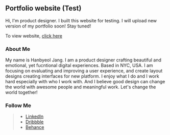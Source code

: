 ## Portfolio website (Test)

Hi, I'm product designer. I built this website for testing. I will upload new version of my portfolio soon!
Stay tuned!

To view website, <a href="https://hanbyeoll.github.io/portfolio/">click here</a>

### About Me

My name is Hanbyeol Jang. I am a product designer crafting beautiful and emotional, yet fucntional digital experiences. Based in NYC, USA.
I am focusing on evaluating and improving a user experience, and create layout designs creating interfaces for new platform. I enjoy what I do and I work hard especially with who I work with. And I believe good design can change the world with awesome people and meaningful work. Let's change the world together!

### Follow Me

> * <a href="https://www.linkedin.com/in/hanbyeoll/" title="LinkedIn">LinkedIn</a>
> * <a href="https://dribbble.com/hanbyeoll" title="Dribbble">Dribbble</a>
> * <a href="https://www.behance.net/hanbyeoll" title="Behance">Behance</a>
